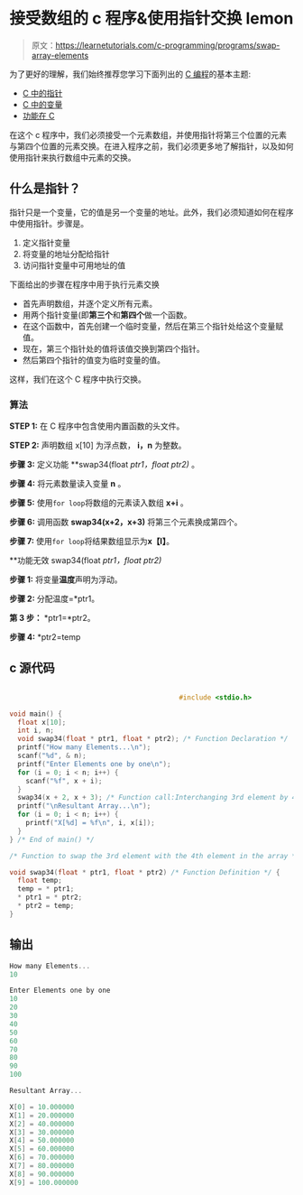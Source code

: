 # 接受数组的 c 程序&使用指针交换 lemon

> 原文：<https://learnetutorials.com/c-programming/programs/swap-array-elements>

为了更好的理解，我们始终推荐您学习下面列出的 [C 编程](../ "C programming")的基本主题:

*   [C 中的指针](../../c-programming/pointers)
*   [C 中的变量](../../c-programming/variables)
*   [功能在 C](../../c-programming/functions)

在这个 c 程序中，我们必须接受一个元素数组，并使用指针将第三个位置的元素与第四个位置的元素交换。在进入程序之前，我们必须更多地了解指针，以及如何使用指针来执行数组中元素的交换。

## 什么是指针？

指针只是一个变量，它的值是另一个变量的地址。此外，我们必须知道如何在程序中使用指针。步骤是。

1.  定义指针变量
2.  将变量的地址分配给指针
3.  访问指针变量中可用地址的值

下面给出的步骤在程序中用于执行元素交换

*   首先声明数组，并逐个定义所有元素。
*   用两个指针变量(即**第三个**和**第四个**做一个函数。
*   在这个函数中，首先创建一个临时变量，然后在第三个指针处给这个变量赋值。
*   现在，第三个指针处的值将该值交换到第四个指针。
*   然后第四个指针的值变为临时变量的值。

这样，我们在这个 C 程序中执行交换。

### 算法

**STEP 1:** 在 C 程序中包含使用内置函数的头文件。

**STEP 2:** 声明数组 x[10] 为浮点数， **i，n** 为整数。

**步骤 3:** 定义功能 **swap34(float *ptr1，float *ptr2)** 。

**步骤 4:** 将元素数量读入变量 **n** 。

**步骤 5:** 使用`for loop`将数组的元素读入数组 **x+i** 。

**步骤 6:** 调用函数 **swap34(x+2，x+3)** 将第三个元素换成第四个。

**步骤 7:** 使用`for loop`将结果数组显示为**x【I】**。

**功能无效 swap34(float *ptr1，float *ptr2)**

**步骤 1:** 将变量**温度**声明为浮动。

**步骤 2:** 分配温度=*ptr1。

**第 3 步：** *ptr1=*ptr2。

**步骤 4:** *ptr2=temp

## c 源代码

```c

                                          #include <stdio.h>

void main() {
  float x[10];
  int i, n;
  void swap34(float * ptr1, float * ptr2); /* Function Declaration */
  printf("How many Elements...\n");
  scanf("%d", & n);
  printf("Enter Elements one by one\n");
  for (i = 0; i < n; i++) {
    scanf("%f", x + i);
  }
  swap34(x + 2, x + 3); /* Function call:Interchanging 3rd element by 4th */
  printf("\nResultant Array...\n");
  for (i = 0; i < n; i++) {
    printf("X[%d] = %f\n", i, x[i]);
  }
} /* End of main() */

/* Function to swap the 3rd element with the 4th element in the array */

void swap34(float * ptr1, float * ptr2) /* Function Definition */ {
  float temp;
  temp = * ptr1;
  * ptr1 = * ptr2;
  * ptr2 = temp;
}

```

## 输出

```c
How many Elements...
10

Enter Elements one by one
10
20
30
40
50
60
70
80
90
100

Resultant Array...

X[0] = 10.000000
X[1] = 20.000000
X[2] = 40.000000
X[3] = 30.000000
X[4] = 50.000000
X[5] = 60.000000
X[6] = 70.000000
X[7] = 80.000000
X[8] = 90.000000
X[9] = 100.000000
```